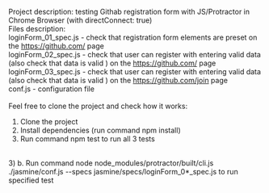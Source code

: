 Project description: testing Githab registration form with JS/Protractor in Chrome Browser (with directConnect: true)
<br>
Files description:
<br>
loginForm_01_spec.js - check that registration form elements are preset on the https://github.com/ page
<br>
loginForm_02_spec.js - check that user can register with entering valid data (also check that data is valid ) on the https://github.com/ page
<br>
loginForm_03_spec.js - check that user can register with entering valid data (also check that data is valid ) on the https://github.com/join page
<br>
conf.js - configuration file
<br><br>
Feel free to clone the project and check how it works:
1) Clone the project
2) Install dependencies (run command npm install)
3) Run command npm test to run all 3 tests
<br>
3) b. Run command node node_modules/protractor/built/cli.js ./jasmine/conf.js --specs jasmine/specs/loginForm_0*_spec.js to run specified test
